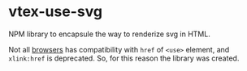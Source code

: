 # vtex-use-svg
NPM library to encapsule the way to renderize svg in HTML. 

Not all [browsers](https://developer.mozilla.org/en-US/docs/Web/SVG/Element/use#Browser_compatibility) has compatibility with `href` of `<use>` element, and `xlink:href` is deprecated. So, for this reason the library was created.

